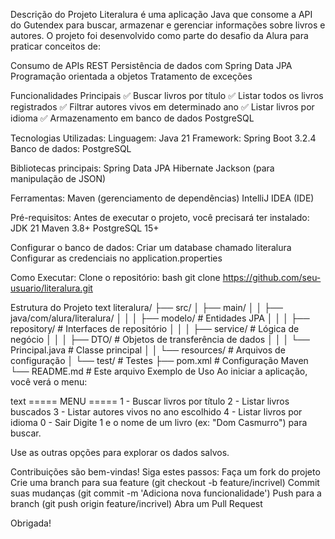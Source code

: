 Descrição do Projeto
Literalura é uma aplicação Java que consome a API do Gutendex para buscar, armazenar e gerenciar informações sobre livros e autores. O projeto foi desenvolvido como parte do desafio da Alura para praticar conceitos de:

Consumo de APIs REST
Persistência de dados com Spring Data JPA
Programação orientada a objetos
Tratamento de exceções

Funcionalidades Principais
✅ Buscar livros por título
✅ Listar todos os livros registrados
✅ Filtrar autores vivos em determinado ano
✅ Listar livros por idioma
✅ Armazenamento em banco de dados PostgreSQL

Tecnologias Utilizadas:
Linguagem: Java 21
Framework: Spring Boot 3.2.4
Banco de dados: PostgreSQL

Bibliotecas principais:
Spring Data JPA
Hibernate
Jackson (para manipulação de JSON)

Ferramentas:
Maven (gerenciamento de dependências)
IntelliJ IDEA (IDE)

Pré-requisitos:
Antes de executar o projeto, você precisará ter instalado:
JDK 21
Maven 3.8+
PostgreSQL 15+

Configurar o banco de dados:
Criar um database chamado literalura
Configurar as credenciais no application.properties

Como Executar:
Clone o repositório:
bash
git clone https://github.com/seu-usuario/literalura.git

Estrutura do Projeto
text
literalura/
├── src/
│   ├── main/
│   │   ├── java/com/alura/literalura/
│   │   │   ├── modelo/       # Entidades JPA
│   │   │   ├── repository/   # Interfaces de repositório
│   │   │   ├── service/      # Lógica de negócio
│   │   │   ├── DTO/         # Objetos de transferência de dados
│   │   │   └── Principal.java # Classe principal
│   │   └── resources/       # Arquivos de configuração
│   └── test/                # Testes
├── pom.xml                  # Configuração Maven
└── README.md                # Este arquivo
Exemplo de Uso
Ao iniciar a aplicação, você verá o menu:

text
===== MENU =====
1 - Buscar livros por título
2 - Listar livros buscados
3 - Listar autores vivos no ano escolhido
4 - Listar livros por idioma
0 - Sair
Digite 1 e o nome de um livro (ex: "Dom Casmurro") para buscar.

Use as outras opções para explorar os dados salvos.

Contribuições são bem-vindas! Siga estes passos:
Faça um fork do projeto
Crie uma branch para sua feature (git checkout -b feature/incrivel)
Commit suas mudanças (git commit -m 'Adiciona nova funcionalidade')
Push para a branch (git push origin feature/incrivel)
Abra um Pull Request

Obrigada! 




